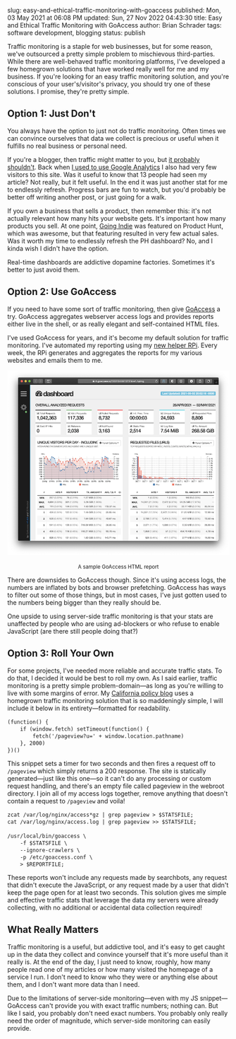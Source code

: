 slug: easy-and-ethical-traffic-monitoring-with-goaccess
published: Mon, 03 May 2021 at 06:08 PM
updated: Sun, 27 Nov 2022 04:43:30 
title: Easy and Ethical Traffic Monitoring with GoAccess
author: Brian Schrader
tags: software development, blogging
status: publish


Traffic monitoring is a staple for web businesses, but for some reason, we've outsourced a pretty simple problem to mischievous third-parties. While there are well-behaved traffic monitoring platforms, I've developed a few homegrown solutions that have worked really well for me and my business. If you're looking for an easy traffic monitoring solution, and you're conscious of your user's/visitor's privacy, you should try one of these solutions. I promise, they're pretty simple.


## Option 1: Just Don't

You always have the option to just not do traffic monitoring. Often times we can convince ourselves that data we collect is precious or useful when it fulfills no real business or personal need.

If you're a blogger, then traffic might matter to you, but [it probably shouldn't][7]. Back when [I used to use Google Analytics][1] I also had very few visitors to this site. Was it useful to know that 13 people had seen my article? Not really, but it felt useful. In the end it was just another stat for me to endlessly refresh. Progress bars are fun to watch, but you'd probably be better off writing another post, or just going for a walk.

If you own a business that sells a product, then remember this: it's not actually relevant how many hits your website gets. It's important how many products you sell. At one point, [Going Indie][2] was featured on Product Hunt, which was awesome, but that featuring resulted in very few actual sales. Was it worth my time to endlessly refresh the PH dashboard? No, and I kinda wish I didn't have the option.

Real-time dashboards are addictive dopamine factories. Sometimes it's better to just avoid them.


## Option 2: Use GoAccess

If you need to have some sort of traffic monitoring, then give [GoAccess][3] a try. GoAccess aggregates webserver access logs and provides reports either live in the shell, or as really elegant and self-contained HTML files.

I've used GoAccess for years, and it's become my default solution for traffic monitoring. I've automated my reporting using my [new helper RPi][4]. Every week, the RPi generates and aggregates the reports for my various websites and emails them to me.

[![Sample GoAccess Report](/images/blog/goaccess.png)](https://rt.goaccess.io/?20210429113731&ref=hpimg)
<center><small><caption>A sample GoAccess HTML report</small></center></caption>

There are downsides to GoAccess though. Since it's using access logs, the numbers are inflated by bots and browser prefetching. GoAccess has ways to filter out some of those things, but in most cases, I've just gotten used to the numbers being bigger than they really should be.

One upside to using server-side traffic monitoring is that your stats are unaffected by people who are using ad-blockers or who refuse to enable JavaScript (are there still people doing that?)


## Option 3: Roll Your Own

For some projects, I've needed more reliable and accurate traffic stats. To do that, I decided it would be best to roll my own. As I said earlier, traffic monitoring is a pretty simple problem-domain&mdash;as long as you're willing to live with some margins of error. My [California policy blog][6] uses a homegrown traffic monitoring solution that is so maddeningly simple, I will include it below in its entirety&mdash;formatted for readability.

    (function() {
        if (window.fetch) setTimeout(function() {
            fetch('/pageview?u=' + window.location.pathname)
        }, 2000)
    })()

This snippet sets a timer for two seconds and then fires a request off to `/pageview` which simply returns a 200 response. The site is statically generated&mdash;just like this one&mdash;so it can't do any processing or custom request handling, and there's an empty file called pageview in the webroot directory. I join all of my access logs together, remove anything that doesn't contain a request to `/pageview` and voila!

    zcat /var/log/nginx/access*gz | grep pageview > $STATSFILE;
    cat /var/log/nginx/access.log | grep pageview >> $STATSFILE;

    /usr/local/bin/goaccess \
        -f $STATSFILE \
        --ignore-crawlers \
        -p /etc/goaccess.conf \
        > $REPORTFILE;

These reports won't include any requests made by searchbots, any request that didn't execute the JavaScript, or any request made by a user that didn't keep the page open for at least two seconds. This solution gives me simple and effective traffic stats that leverage the data my servers were already collecting, with no additional or accidental data collection required!


## What Really Matters

Traffic monitoring is a useful, but addictive tool, and it's easy to get caught up in the data they collect and convince yourself that it's more useful than it really is. At the end of the day, I just need to know, roughly, how many people read one of my articles or how many visited the homepage of a service I run. I don't need to know who they were or anything else about them, and I don't want more data than I need.

Due to the limitations of server-side monitoring&mdash;even with my JS snippet&mdash;GoAccess can't provide you with exact traffic numbers; nothing can. But like I said, you probably don't need exact numbers. You probably only really need the order of magnitude, which server-side monitoring can easily provide.


[1]: /archive/removing-google-analytics/
[2]: https://goingindie.tech
[3]: https://goaccess.io
[4]: /archive/building-a-personalized-newsletter-with-bash-and-a-raspberry-pi/
[5]: https://pine.blog/
[6]: http://democracyandprogress.com
[7]: https://inessential.com/2016/01/20/nick_on_twitter
